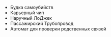 *   Будка самоубийств
*   Карьерный чип
*   Наручный ЛоДжек
*   Пассажирский Трубопровод
*   Автомат для проверки родственных связей
